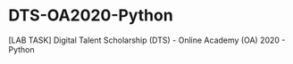 # DTS-OA2020-Python
[LAB TASK] Digital Talent Scholarship (DTS) - Online Academy (OA) 2020 - Python
